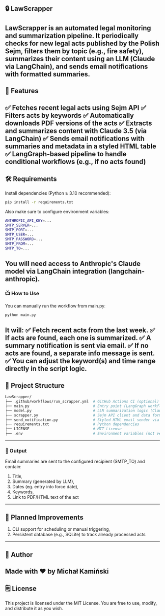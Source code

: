 ## 🔒 LawScrapper
LawScrapper is an automated legal monitoring and summarization pipeline. It periodically checks for new legal acts published by the Polish Sejm, filters them by topic (e.g., fire safety), summarizes their content using an LLM (Claude via LangChain), and sends email notifications with formatted summaries.
---
## 🚀 Features
✅ Fetches recent legal acts using Sejm API
✅ Filters acts by keywords
✅ Automatically downloads PDF versions of the acts
✅ Extracts and summarizes content with Claude 3.5 (via LangChain)
✅ Sends email notifications with summaries and metadata in a styled HTML table
✅ LangGraph-based pipeline to handle conditional workflows (e.g., if no acts found)
---
## 🛠 Requirements
Install dependencies (Python ≥ 3.10 recommended):
```bash
pip install -r requirements.txt
```
Also make sure to configure environment variables:
```bash
ANTHROPIC_API_KEY=...
SMTP_SERVER=...
SMTP_PORT=...
SMTP_USER=...
SMTP_PASSWORD=...
SMTP_FROM=...
SMTP_TO=...
```
You will need access to Anthropic's Claude model via LangChain integration (langchain-anthropic).
---
### 📺 How to Use
You can manually run the workflow from main.py:
```bash
python main.py
```
It will:
✅ Fetch recent acts from the last week.
✅ If acts are found, each one is summarized.
✅ A summary notification is sent via email.
✅ If no acts are found, a separate info message is sent.
✅ You can adjust the keyword(s) and time range directly in the script logic.
---
## 🔹 Project Structure
```bash
LawScrapper/
├── .github/workflows/run_scrapper.yml  # GitHub Actions CI (optional)
├── main.py                             # Entry point (LangGraph workflow definition)
├── model.py                            # LLM summarization logic (Claude + PDF handling)
├── scrapper.py                         # Sejm API client and data formatter
├── send_notification.py                # Styled HTML email sender via SMTP
├── requirements.txt                    # Python dependencies
├── LICENSE                             # MIT License
├── .env                                # Environment variables (not versioned)
```
---
### 📂 Output
Email summaries are sent to the configured recipient (SMTP_TO) and contain:
1) Title,
2) Summary (generated by LLM),
3) Dates (eg. entry into force date),
4) Keywords,
5) Link to PDF/HTML text of the act
---
## 📍 Planned Improvements
1) CLI support for scheduling or manual triggering,
2) Persistent database (e.g., SQLite) to track already processed acts
---
## 👤 Author
Made with ❤️ by Michał Kamiński
---
## 🗒 License
This project is licensed under the MIT License. You are free to use, modify, and distribute it as you wish.